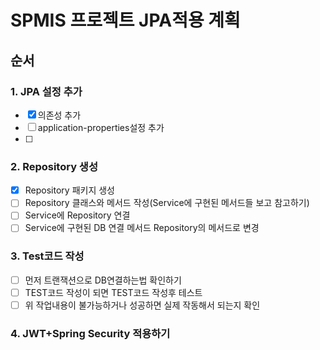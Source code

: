 # SPMIS 프로젝트 JPA적용 계획

## 순서
### 1. JPA 설정 추가
- [x] 의존성 추가
- [ ] application-properties설정 추가 
- [ ] 


### 2. Repository 생성
- [x] Repository 패키지 생성
- [ ] Repository 클래스와 메서드 작성(Service에 구현된 메서드들 보고 참고하기)
- [ ] Service에 Repository 연결
- [ ] Service에 구현된 DB 연결 메서드 Repository의 메서드로 변경

### 3. Test코드 작성
- [ ] 먼저 트랜잭션으로 DB연결하는법 확인하기
- [ ] TEST코드 작성이 되면 TEST코드 작성후 테스트
- [ ] 위 작업내용이 불가능하거나 성공하면 실제 작동해서 되는지 확인

### 4.  JWT+Spring Security 적용하기
